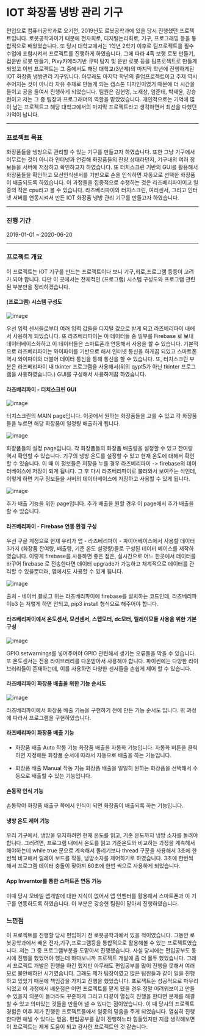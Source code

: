 # IOT 화장품 냉방 관리 기구

 편입으로 컴퓨터공학과로 오기전, 2019년도 로봇공학과에 있을 당시 진행했던 프로젝트입니다. 로봇공학과이기 때문에 전자회로, 디지털논리회로, 기구, 프로그래밍 등을 톻합적으로 배웠었습니다. 또 당시 대학교에서는 1학년 2학기 이후로 팀프로젝트를 필수 수업에 포함시켜서 프로젝트를 진행하게 하였습니다. 그에 따라 4족 보행 로봇 만들기, 컵운반 로봇 만들기, Pixy카메라기반 큐빅 탐지 및 운반 로봇 등을 팀프로젝트로 만들게 되었고 이번 프로젝트는 그 중에서도 해당 대학교(3년제)의 마지막 학년에 진행하게된 IOT 화장품 냉방관리 기구입니다. 아무래도 마지막 학년의 졸업프로젝트이고 주제 역시 주어지는 것이 아니라 자유 주제로 만들게 되는 캡스톤 디자인이였기 때문에 더 시간을 들이고 공을 들여서 진행하게 되었습니다. 팀원은 김현명, 노재상, 엄준태, 박재윤, 강승현이고 저는 그 중 팀장과 프로그래머의 역할을 맡았었습니다. 개인적으로는 기억에 많이 남는 프로젝트고 해당 대학교에서의 마지막 프로젝트라고 생각하면서 최선을 다했던 기억이 납니다.

***


### 프로젝트 목표

 화장품들을 냉방으로 관리할 수 있는 기구를 만들고자 하였습니다. 또한 그냥 기구에서 머무르는 것이 아니라 인터넷과 연결해 화장품들의 잔량 상태라던지, 기구내의 여러 정보들을 서버에 저장하고 확인하고자 하였습니다. 또 터치스크린 기반의 GUI를 활용해서 화장품들을 확인하고 모션인식센서를 기반으로 손을 인식하면 자동으로 선택한 화장품이 배출되도록 하였습니다. 이 과정들을 집중적으로 수행하는 것은 라즈베리파이이고 일종의 작은 cpu라고 볼 수 있습니다. 라즈베리파이와 터치스크린, 여러센서, 그리고 인터넷 서버를 연동시켜서 만든 IOT 화장품 냉방 관리 기구를 만들고자 하였습니다.

***

### 진행 기간
2019-01-01 ~ 2020-06-20

***

### 프로젝트 개요

 이 프로젝트는 IOT 기구를 만드는 프로젝트이다 보니 기구,회로,프로그램 등등이 고려가 되야 합니다. 다만 이 곳에서는 전체적인 (프로그램) 시스템 구성도와 프로그램 관련된 부분만을 정리하겠습니다.

#### (프로그램) 시스템 구성도
![image](https://user-images.githubusercontent.com/44837403/116768816-889f4680-aa74-11eb-87b2-4d75c8a1bc03.png)

우선 입력 센서들로부터 여러 입력 값들을 디지털 값으로 받게 되고 라즈베리파이 내에서 사용하게 되있습니다. 또 라즈베리파이는 이 데이터들 중 일부를 Firebase 로 보내 데이터베이스화하고 이 데이터들은 스마트폰과 연동해서 사용을 할 수 있습니다. 기본적으로 라즈베리파이는 와이파이를 기반으로 해서 인터넷 통신을 하게끔 되있고 스마트폰 역시 와이파이와 더불어 데이터 통신을 통해 통신을 할 수 있습니다. 또, 터치스크린 부분은 라즈베리파이 내 tkinter 프로그램을 사용해서(위의 qypt5가 아닌 tkinter 프로그램을 사용하였습니다.) GUI를 구성해서 사용하게끔 하였습니다.

#### 라즈베리파이 - 터치스크린 GUI

![image](https://user-images.githubusercontent.com/44837403/116769554-04e75900-aa78-11eb-8745-b0d4bd0a8851.png)

터치스크린의 MAIN page입니다. 이곳에서 원하는 화장품들을 고를 수 있고 각 화장품들을 누르면 해당 화장품이 일정량 배출하게 됩니다.

![image](https://user-images.githubusercontent.com/44837403/116769555-07e24980-aa78-11eb-8019-2b29d4131c09.png)

화장품들의 설정 page입니다. 각 화장품들의 화장품 배출량을 설정할 수 있고 잔여량 역시 확인할 수 있습니다. 기구의 냉방 온도를 설정할 수 있고 현재 온도에 대해서 확인할 수 있습니다. 이 때 이 정보들은 저장을 누를 경우 라즈베리파이 -> firebase의 데이터베이스에 저장이 되게 됩니다. 그 후 다시 라즈베리파이로 불러와서 보여주는 식인데, 이렇게 하면 기구 정보들을 서버의 데이터베이스에 저장하고 사용할 수 있게 됩니다.

![image](https://user-images.githubusercontent.com/44837403/116769560-0f095780-aa78-11eb-8b32-025cb757cdb7.png)

추가 배출 기능을 위한 page입니다. 추가 배출을 원할 경우 이 page에서 추가 배출을 할 수 있습니다.


#### 라즈베리파이 - Firebase 연동 환경 구성

우선 구글 계정으로 현재 우리가 앱 - 라즈베리파이 - 파이어베이스에서 사용할 데이터
3가지 (화장품 잔여량, 배출량, 기준 온도 설정량)들로 구성된 데이터 베이스를
제작하였습니다. 이렇게 firebase를 사용하면 좋은 점은, 실시간으로 어느 한곳에서 데이터를 바꾸어 firebase 로 전송한다면 데이터 upgrade가 가능하고 체계적으로 데이터를 관리할 수 있을뿐더러, 앱에서도 사용할 수 있게 됩니다.

![image](https://user-images.githubusercontent.com/44837403/116769316-192a5680-aa76-11eb-9283-a50c67701be7.png)


출처 - 네이버 블로그
위는 라즈베리파이에 firebase를 설치하는 코드인데, 라즈베리파이b3 는 저렇게 하면 안되고, pip3 install 형식으로 해주어야 합니다.


#### 라즈베리파이에서 온도센서, 모션센서, 스텝모터, dc모터, 릴레이모듈 사용을 위한 기본 구성
![image](https://user-images.githubusercontent.com/44837403/116769193-4d514780-aa75-11eb-9c17-15150aed7403.png)

 GPIO.setwarnings를 넣어주어야 GPIO 관련해서 생기는 오류들을 막을 수 있습니다.
또 온도센서는 전용 라이브러리를 다운받아서 사용해야 합니다. 파이썬에는 다양한 라이브러리들이 존재하는데, 이를 사용하면 다양한 센서들을 손쉽게 제어 할 수 있습니다.

#### 라즈베리파이 화장품 배출을 위한 기능 순서도

![image](https://user-images.githubusercontent.com/44837403/116769287-e2ecd700-aa75-11eb-904d-9b10a8359e0d.png)

라즈베리파이에서 화장품 배출 기능을 구현하기 전에 만든 기능 순서도 입니다. 위 과정에 따라서 프로그램을 구현하였습니다.


#### 라즈베리파이 화장품 배출 기능

- 화장품 배출 Auto 작동 기능
 화장품 배출을 자동화 기능입니다. 자동화 버튼을 클릭하면 지정해둔 화장품 순서에 따라서 자동으로 배출을 하는 기능입니다.

- 화장품 배출 Manual 작동 기능
화장품 배출을 일일히 원하는 화장품을 선택해서 수동으로 배출할 수 있는 기능입니다.
 
#### 손동작 인식 기능

손동작이 화장품 배출구 쪽에서 인식이 되면 화장품이 배출되록 하는 기능입니다.

#### 냉방 온도 제어 기능

 우리 기구에서, 냉방을 유지하려면 현재 온도를 읽고, 기준 온도까지 냉방 소자를 돌려야합니다.
 그러려면, 프로그램 내에서 온도를 읽고 기준온도와 비교하는 과정을 계속해서 해야하는데 while true 문으로 계속해서 돌리기보다 thread 구문을 사용해서 3초에 한번씩 비교해서 릴레이 보드를 작동, 냉방소자를 제어하기로 하였습니다. 3초에 한번씩 해서 프로그램 데이터 충돌이 잦아져 60초에 한번 씩으로 사용하게 되었습니다.

#### App Inverntor를 통한 스마트폰 연동 기능

이때 당시 모바일 앱개발에 대한 지식이 없어서 앱 인벤터를 활용해서 스마트폰과 이 기구를 연동하도록 하였습니다. 이 부분은 강승현 팀원이 맡아서 진행하였습니다.

### 느낀점

 이 프로젝트를 진행할 당시 편입하기 전 로봇공학과에서 있을 적이였습니다. 그동안 로봇공학과에서 배운 전자,기구,프로그램등을 통합적으로 활용해볼 수 있는 프로젝트였습니다. 저는 그 중 프로그램부분을 도맡아서 진행했습니다. 사실 당시에는 편입공부도 동시에 진행을 했었어야 했는데 하다보니까 프로젝트 개발에 좀 더 몰두 했었습니다. 그래서 프로젝트 개발은 진행을 하긴 했지만 아무래도 편입공부를 많이 진행을 못해서 여러모로 불안해하던 시기였습니다. 그래도 제가 팀장이였고 많은 팀원들과 같이 일을 진행하고 있었기 때문에 책임감을 가지고 진행을 했었습니다. 프로젝트는 성공적으로 마무리 되었고 이 과정에서 배운점은 어떤 프로젝트를 맡게 됐을 경우 정말 어려워보이고 만들 수 있을지 의문이 들더라도 꾸준하게 그리고 다같이 열심히 진행을 한다면 문제를 해결할 수 있고 의미있는 것들을 만들어 낼 수 있다는 점이였습니다. 이 때 당시의 프로젝트 경험은 이후 제가 진행한 프로젝트들에서 일종의 믿음을 주게 되었습니다. 열심히 진행한다면 해낼 수 있다는 믿음. 편입공부를 같이 진행하느라 힘들었지만 지금 생각해보면 이 프로젝트는 제게 도움이 되고 감사한 프로젝트인 것 같습니다.




